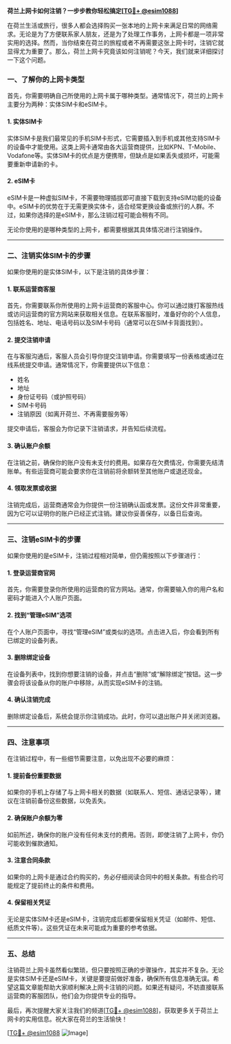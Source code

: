 **荷兰上网卡如何注销？一步步教你轻松搞定[[TG💪+ @esim1088](https://t.me/s/esim1088)]**

在荷兰生活或旅行，很多人都会选择购买一张本地的上网卡来满足日常的网络需求。无论是为了方便联系家人朋友，还是为了处理工作事务，上网卡都是一项非常实用的选择。然而，当你结束在荷兰的旅程或者不再需要这张上网卡时，注销它就显得尤为重要了。那么，荷兰上网卡究竟该如何注销呢？今天，我们就来详细探讨一下这个问题。

### 一、了解你的上网卡类型

首先，你需要明确自己所使用的上网卡属于哪种类型。通常情况下，荷兰的上网卡主要分为两种：实体SIM卡和eSIM卡。

#### 1. 实体SIM卡
实体SIM卡是我们最常见的手机SIM卡形式，它需要插入到手机或其他支持SIM卡的设备中才能使用。这类上网卡通常由各大运营商提供，比如KPN、T-Mobile、Vodafone等。实体SIM卡的优点是方便携带，但缺点是如果丢失或损坏，可能需要重新申请新的卡。

#### 2. eSIM卡
eSIM卡是一种虚拟SIM卡，不需要物理插拔即可直接下载到支持eSIM功能的设备中。eSIM卡的优势在于无需更换实体卡，适合经常更换设备或旅行的人群。不过，如果你选择的是eSIM卡，那么注销过程可能会稍有不同。

无论你使用的是哪种类型的上网卡，都需要根据其具体情况进行注销操作。

---

### 二、注销实体SIM卡的步骤

如果你使用的是实体SIM卡，以下是注销的具体步骤：

#### 1. 联系运营商客服
首先，你需要联系你所使用的上网卡运营商的客服中心。你可以通过拨打客服热线或访问运营商的官方网站来获取相关信息。在联系客服时，准备好你的个人信息，包括姓名、地址、电话号码以及SIM卡号码（通常可以在SIM卡背面找到）。

#### 2. 提交注销申请
在与客服沟通后，客服人员会引导你提交注销申请。你需要填写一份表格或通过在线系统提交申请。通常情况下，你需要提供以下信息：
- 姓名
- 地址
- 身份证号码（或护照号码）
- SIM卡号码
- 注销原因（如离开荷兰、不再需要服务等）

提交申请后，客服会为你记录下注销请求，并告知后续流程。

#### 3. 确认账户余额
在注销之前，确保你的账户没有未支付的费用。如果存在欠费情况，你需要先结清账单。有些运营商可能会要求你在注销前将余额转至其他账户或退还现金。

#### 4. 领取发票或收据
注销完成后，运营商通常会为你提供一份注销确认函或发票。这份文件非常重要，因为它可以证明你的账户已经正式注销。建议你妥善保存，以备日后查询。

---

### 三、注销eSIM卡的步骤

如果你使用的是eSIM卡，注销过程相对简单，但仍需按照以下步骤进行：

#### 1. 登录运营商官网
首先，你需要登录你所使用的运营商的官方网站。通常，你需要输入你的用户名和密码才能进入个人账户页面。

#### 2. 找到“管理eSIM”选项
在个人账户页面中，寻找“管理eSIM”或类似的选项。点击进入后，你会看到所有已绑定的设备列表。

#### 3. 删除绑定设备
在设备列表中，找到你想要注销的设备，并点击“删除”或“解除绑定”按钮。这一步骤会将该设备从你的账户中移除，从而实现eSIM卡的注销。

#### 4. 确认注销完成
删除绑定设备后，系统会提示你注销成功。此时，你可以退出账户并关闭浏览器。

---

### 四、注意事项

在注销过程中，有一些细节需要注意，以免出现不必要的麻烦：

#### 1. 提前备份重要数据
如果你的手机上存储了与上网卡相关的数据（如联系人、短信、通话记录等），建议在注销前备份这些数据，以免丢失。

#### 2. 确保账户余额为零
如前所述，确保你的账户没有任何未支付的费用。否则，即使注销了上网卡，你仍可能收到催款通知。

#### 3. 注意合同条款
如果你的上网卡是通过合约购买的，务必仔细阅读合同中的相关条款。有些合约可能规定了提前终止的条件和费用。

#### 4. 保留相关凭证
无论是实体SIM卡还是eSIM卡，注销完成后都要保留相关凭证（如邮件、短信、纸质文件等）。这些凭证在未来可能成为重要的参考依据。

---

### 五、总结

注销荷兰上网卡虽然看似繁琐，但只要按照正确的步骤操作，其实并不复杂。无论是实体SIM卡还是eSIM卡，关键是要提前做好准备，确保所有信息准确无误。希望这篇文章能帮助大家顺利解决上网卡注销的问题。如果还有疑问，不妨直接联系运营商的客服团队，他们会为你提供专业的指导。

最后，再次提醒大家关注我们的频道[[TG💪+ @esim1088](https://t.me/s/esim1088)]，获取更多关于荷兰上网卡的实用信息。祝大家在荷兰的生活愉快！

[[TG💪+ @esim1088](https://t.me/s/esim1088) ![Image](https://i.postimg.cc/4NQfJmqS/Snipaste-2025-05-13-00-14-12.png)]